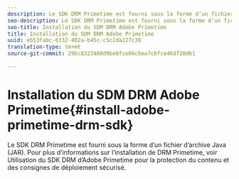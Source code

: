 ```yaml
---
description: Le SDK DRM Primetime est fourni sous la forme d’un fichier d’archive Java (JAR). Pour plus d’informations sur l’installation de DRM Primetime, voir Utilisation du SDK DRM d’Adobe Primetime pour la protection du contenu et des consignes de déploiement sécurisé.
seo-description: Le SDK DRM Primetime est fourni sous la forme d’un fichier d’archive Java (JAR). Pour plus d’informations sur l’installation de DRM Primetime, voir Utilisation du SDK DRM d’Adobe Primetime pour la protection du contenu et des consignes de déploiement sécurisé.
seo-title: Installation du SDM DRM Adobe Primetime
title: Installation du SDM DRM Adobe Primetime
uuid: eb53fabc-6332-402a-b45c-c5c2da227c38
translation-type: tm+mt
source-git-commit: 29bc8323460d9be0fce66cbea7c6fce46df20d61

---
```



# Installation du SDM DRM Adobe Primetime{#install-adobe-primetime-drm-sdk}

Le SDK DRM Primetime est fourni sous la forme d’un fichier d’archive Java (JAR). Pour plus d’informations sur l’installation de DRM Primetime, voir Utilisation du SDK DRM d’Adobe Primetime pour la protection du contenu et des consignes de déploiement sécurisé.

